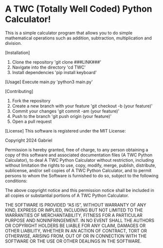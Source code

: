 # A TWC (Totally Well Coded) Python Calculator!
This is a simple calculator program that allows you to do simple mathematical operations such as addition, subtraction, multiplication and division.

[Installation]
1. Clone the repository 'git clone ###LINK###'
2. Navigate into the directory 'cd TWC'
3. Install dependencies 'pip install keyboard'

[Usage]
Execute main.py 'python3 main.py'

[Contributing]
1. Fork the repository
2. Create a new branch with your feature 'git checkout -b (your feature)'
3. Commit your changes 'git commit -am (your feature)'
4. Push to the branch 'git push origin (your feature)'
5. Open a pull request

[License]
This software is registered under the MIT License:

Copyright 2024 Gabriel

Permission is hereby granted, free of charge, to any person obtaining a copy of this software and associated documentation files (A TWC Python Calculator), to deal A TWC Python Calculator without restriction, including without limitation the rights to use, copy, modify, merge, publish, distribute, sublicense, and/or sell copies of A TWC Python Calculator, and to permit persons to whom the Software is furnished to do so, subject to the following conditions:

The above copyright notice and this permission notice shall be included in all copies or substantial portions of A TWC Python Calculator.

THE SOFTWARE IS PROVIDED “AS IS”, WITHOUT WARRANTY OF ANY KIND, EXPRESS OR IMPLIED, INCLUDING BUT NOT LIMITED TO THE WARRANTIES OF MERCHANTABILITY, FITNESS FOR A PARTICULAR PURPOSE AND NONINFRINGEMENT. IN NO EVENT SHALL THE AUTHORS OR COPYRIGHT HOLDERS BE LIABLE FOR ANY CLAIM, DAMAGES OR OTHER LIABILITY, WHETHER IN AN ACTION OF CONTRACT, TORT OR OTHERWISE, ARISING FROM, OUT OF OR IN CONNECTION WITH THE SOFTWARE OR THE USE OR OTHER DEALINGS IN THE SOFTWARE.
